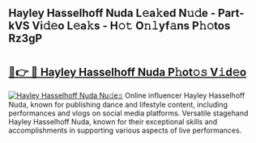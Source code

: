 ## Hayley Hasselhoff Nuda L𝚎a𝚔ed N𝚞𝚍e - Part-kVS Vi𝚍𝚎o L𝚎a𝚔s - H𝚘𝚝 O𝚗𝚕yf𝚊ns P𝚑𝚘tos Rz3gP

# <h2><a href="http://kf3ri48.oniu.top/?m=Hayley+Hasselhoff+Nuda">🔗👉 🔴 Hayley Hasselhoff Nuda P𝚑ot𝚘𝚜 V𝚒d𝚎o</a></h2>

[![Hayley Hasselhoff Nuda Nu𝚍e𝚜](https://i.imgur.com/0qMVB7G.gif)](http://kf3ri48.oniu.top/?m=Hayley+Hasselhoff+Nuda)
Online influencer Hayley Hasselhoff Nuda, known for publishing dance and lifestyle content, including performances and vlogs on social media platforms. Versatile stagehand Hayley Hasselhoff Nuda, known for their exceptional skills and accomplishments in supporting various aspects of live performances.  
